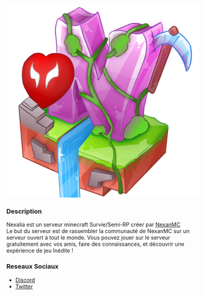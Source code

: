![Nexalia Icon](https://raw.githubusercontent.com/Nexalia/.github/main/profile/Logo%20Nexalia.png)


### Description
Nexalia est un serveur minecraft Survie/Semi-RP créer par [NexanMC](https://www.twitch.tv/nexanmc)  
Le but du serveur est de rassembler la communauté de NexanMC sur un serveur ouvert à tout le monde.
Vous pouvez jouer sur le serveur gratuitement avec vos amis, faire des connaissances, et découvrir une expérience de jeu Inédite !

### Reseaux Sociaux
- [Discord](https://discord.com)
- [Twitter](https://twitter.com)
